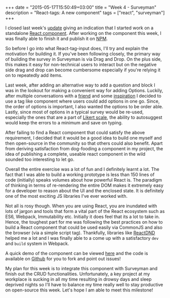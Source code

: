 +++
date = "2015-05-17T15:50:49+03:00"
title = "Week 4 - Surveyman"
description = "React-tags: A new component"
tags = ["react", "surveyman"]
+++

I closed last week's [update](/articles/surveyman-week3) giving an indication that I started work on a standalone [React component](http://prakhar.me/react-tags/example/). After working on the component this week, I was finally able to finish it and publish it on [NPM](http://npmjs.org/package/react-tag-input).

So before I go into what React-tag-input does, I'll try and explain the motivation for building it. If you've been following closely, the primary way of building the survey in Surveyman is via Drag and Drop. On the plus side, this makes it easy for non-technical users to interact but on the negative side drag and drop can become cumbersome especially if you're relying it on to repeatedly add items. 

Last week, after adding an alternative way to add a question and block I was in the lookout for making a convenient way for adding Options. Luckily, after multiple conversations with a [friend](http://vickychijwani.me/) and some [inspiration](http://mail.google.com) I decided to use a tag like component where users could add options in one go. Since, the order of options is important, I also wanted the options to be order able. Lastly, since most of options in a typical survey would be re-used, especially the ones that are a part of [Likert scale](http://en.wikipedia.org/wiki/Likert_scale), the ability to autosuggest would keep the errors to a minimum and save on typing.

After failing to find a React component that could satisfy the above requirement, I decided that it would be a good idea to build one myself and then open-source in the community so that others could also benefit. Apart from deriving satisfaction from dog-fooding a component in my project, the idea of publishing a complete, useable react component in the wild sounded too interesting to let go.

Overall the entire exercise was a lot of fun and I definitely learnt a lot. The fact that I was able to build a working prototype is less than 150 lines of code (initially) speaks volumes about how powerful React is. The paradigm of thinking in terms of re-rendering the entire DOM makes it extremely easy for a developer to reason about the UI and the enclosed state. It is definitely one of the most exciting JS libraries I've ever worked with. 

Not all is rosy though. When you are using React, you are inundated with lots of jargon and tools that form a vital part of the React ecosystem such as ES6, Webpack, Immutability etc. Initially it does feel that its a lot to take in. Hence, the toughest part for me was following the best practices on how to build a React component that could be used easily via CommonJS and also the browser (via a simple script tag). Thankfully, libraries like [ReactDND](https://github.com/gaearon/react-dnd) helped me a lot and I was finally able to a come up with a satisfactory `dev` and `build` system in Webpack.

A quick demo of the component can be viewed [here](http://prakhar.me/react-tags/example/) and the code is available on [Github](https://github.com/prakhar1989/react-tags) for you to fork and point out issues!

My plan for this week is to integrate this component with Surveyman and finish out the CRUD functionalities. Unfortunately, a key project at my workplace is sucking in all my time resulting in drowsy days and sleep deprived nights so I'll have to balance my time really well to stay productive on open-source this week. Let's hope I am able to meet this milestone!